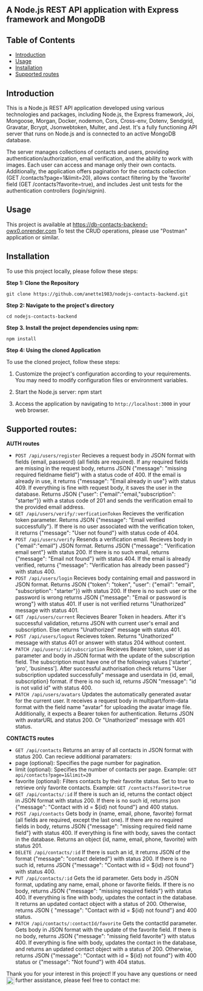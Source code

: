 ## A Node.js REST API application with Express framework and MongoDB

## Table of Contents

- [Introduction](#introduction)
- [Usage](#usage)
- [Installation](#installation)
- [Supported routes](#supported-routes)

## Introduction

This is a Node.js REST API application developed using various technologies and packages, including Node.js, the Express framework, Joi, Mongoose, Morgan, Docker, nodemon, Cors, Cross-env, Dotenv, Sendgrid, Gravatar, Bcrypt, Jsonwebtoken, Multer, and Jest. It's a fully functioning API server that runs on Node.js and is connected to an active MongoDB database.

The server manages collections of contacts and users, providing authentication/authorization, email verification, and the ability to work with images. Each user can access and manage only their own contacts. Additionally, the application offers pagination for the contacts collection (GET /contacts?page=1&limit=20), allows contact filtering by the 'favorite' field (GET /contacts?favorite=true), and includes Jest unit tests for the authentication controllers (login/signin).

## Usage

This project is available at https://db-contacts-backend-owx0.onrender.com
To test the CRUD operations, please use "Postman" application or similar.


## Installation

To use this project locally, please follow these steps:

**Step 1: Clone the Repository**

```
git clone https://github.com/anette1983/nodejs-contacts-backend.git
```

**Step 2: Navigate to the project's directory**

```
cd nodejs-contacts-backend
```

**Step 3. Install the project dependencies using npm:**

```
npm install
```

**Step 4: Using the cloned Application**

To use the cloned project, follow these steps:

1. Customize the project's configuration according to your requirements. You may need to modify configuration files or environment variables.

2. Start the Node.js server:
   npm start

3. Access the application by navigating to `http://localhost:3000` in your web browser.

## Supported routes:

**AUTH routes**

- `POST /api/users/register` Recieves a request body in JSON format with fields {email, password} (all fields are required). If any required fields are missing in the request body, returns JSON {"message": "missing required fieldname field"} with a status code of 400. If the email is already in use, it returns {"message": "Email already in use"} with status 409. If everything is fine with request body, it saves the user in the database. Returns JSON {"user": {"email":"email,"subscription": "starter"}} with a status code of 201 and sends the verification email to the provided email address.
- `GET /api/users/verify/:verficationToken` Recieves the verification token parameter. Returns JSON {"message": "Email verified successfully"}. If there is no user associated with the verification token, it returns {"message": "User not found"} with status code of 404.
- `POST /api/users/verify` Resends a verification email. Recieves body in {"email":"email"} JSON format. Returns JSON {"message": "Verification email sent"} with status 200. If there is no such email, returns {"message": "Email not found"} with status 404. If the email is already verified, returns {"message": "Verification has already been passed"} with status 400.
- `POST /api/users/login` Recieves body containing email and password in JSON format. Returns JSON {"token": "token", "user": {"email": "email", "subscription": "starter"}} with status 200. If there is no such user or the password is wrong returns JSON {"message": "Email or password is wrong"} with status 401. If user is not verified returns "Unathorized" message with status 401.
- `GET /api/users/current` Recieves Bearer Token in headers. After it's successful validation, returns JSON with current user's email and subscription. Else returns "Unathorized" message with status 401.
- `POST /api/users/logout` Recieves token. Returns "Unathorized" message with status 401 or answer with status 204 without content.
- `PATCH /api/users/:id/subscription` Recieves Bearer token, user id as parameter and body in JSON format with the update of the subscription field. The subscription must have one of the following values ['starter', 'pro', 'business']. After successful authorisation check returns "User subscription updated successfully" message and userdata in {id, email, subscription} format. if there is no such id, returns JSON "message": "id is not valid id" with status 400.
- `PATCH /api/users/avatars` Updates the automatically generated avatar for the current user. It receives a request body in multipart/form-data format with the field name "avatar" for uploading the avatar image file. Additionally, it expects a Bearer token for authentication. Returns JSON with avatarURL and status 200. Or "Unathorized" message with 401 status.

**CONTACTS routes**

- `GET /api/contacts` Returns an array of all contacts in JSON format with status 200. Can recieve additional paramaters:
- page (optional): Specifies the page number for pagination. 
- limit (optional): Specifies the number of contacts per page. 
Example: `GET api/contacts?page=1&limit=20` 
- favorite (optional): Filters contacts by their favorite status. Set to true to retrieve only favorite contacts. 
Example: `GET /contacts?favorite=true`
- `GET /api/contacts/:id` If there is such an id, returns the contact object in JSON format with status 200. If there is no such id, returns json {"message": "Contact with id = ${id} not found"} and 400 status.
- `POST /api/contacts` Gets body in {name, email, phone, favorite} format (all fields are required, except the last one). If there are no required fields in body, returns JSON {"message": "missing required field name field"} with status 400. If everything is fine with body, saves the contact in the database. Returns an object {id, name, email, phone, favorite} with status 201.
- `DELETE /api/contacts/:id` If there is such an id, it returns JSON of the format {"message": "contact deleted"} with status 200. If there is no such id, returns JSON {"message": "Contact with id = ${id} not found"} with status 400.
- `PUT /api/contacts/:id` Gets the id parameter. Gets body in JSON format, updating any name, email, phone or favorite fields. If there is no body, returns JSON {"message": "missing required fields"} with status 400. If everything is fine with body, updates the contact in the database. It returns an updated contact object with a status of 200. Otherwise, returns JSON { "message": "Contact with id = ${id} not found"} and 400 status.
- `PATCH /api/contacts/:contactId/favorite` Gets the contactId parameter. Gets body in JSON format with the update of the favorite field. If there is no body, returns JSON {"message": "missing field favorite"} with status 400. If everything is fine with body, updates the contact in the database, and returns an updated contact object with a status of 200. Otherwise, returns JSON {"message": "Contact with id = ${id} not found"} with 400 status or {"message": "Not found"} with 404 status.



Thank you for your interest in this project! If you have any questions or need further assistance, please feel free to contact me:
<a href="https://www.linkedin.com/in/hanna-konchakovska/"><img align="left" src="https://raw.githubusercontent.com/yushi1007/yushi1007/main/images/linkedin.svg" alt="Hanna | LinkedIn" width="21px"/></a>
